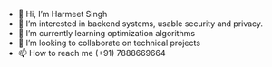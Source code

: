 - 👋 Hi, I’m Harmeet Singh
- 👀 I’m interested in backend systems, usable security and privacy. 
- 🌱 I’m currently learning optimization algorithms
- 💞️ I’m looking to collaborate on technical projects
- 📫 How to reach me (+91) 7888669664

<!---
alias-meet/alias-meet is a ✨ special ✨ repository because its `README.md` (this file) appears on your GitHub profile.
You can click the Preview link to take a look at your changes.
--->
